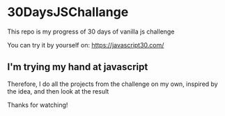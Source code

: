 # 30DaysJSChallange

This repo is my progress of 30 days of vanilla js challenge

You can try it by yourself on: https://javascript30.com/
  
## I'm trying my hand at javascript

Therefore, I do all the projects from the challenge on my own, inspired by the idea, and then look at the result


Thanks for watching!

